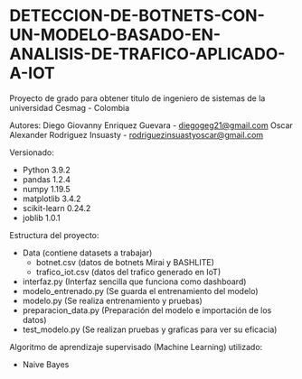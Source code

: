 # DETECCION-DE-BOTNETS-CON-UN-MODELO-BASADO-EN-ANALISIS-DE-TRAFICO-APLICADO-A-IOT
Proyecto de grado para obtener titulo de ingeniero de sistemas de la universidad Cesmag - Colombia

Autores: 
Diego Giovanny Enriquez Guevara - diegogeg21@gmail.com
Oscar Alexander Rodriguez Insuasty - rodriguezinsuastyoscar@gmail.com

Versionado: 
- Python 3.9.2
- pandas 1.2.4
- numpy 1.19.5
- matplotlib 3.4.2
- scikit-learn 0.24.2
- joblib 1.0.1

Estructura del proyecto: 
- Data (contiene datasets a trabajar)
    - botnet.csv (datos de botnets Mirai y BASHLITE)
    - trafico_iot.csv (datos del trafico generado en IoT)
- interfaz.py (Interfaz sencilla que funciona como dashboard)
- modelo_entrenado.py (Se guarda el entrenamiento del modelo)
- modelo.py (Se realiza entrenamiento y pruebas)
- preparacion_data.py (Preparación del modelo e importación de los datos)
- test_modelo.py (Se realizan pruebas y graficas para ver su eficacia)

Algoritmo de aprendizaje supervisado (Machine Learning) utilizado:
- Naive Bayes
